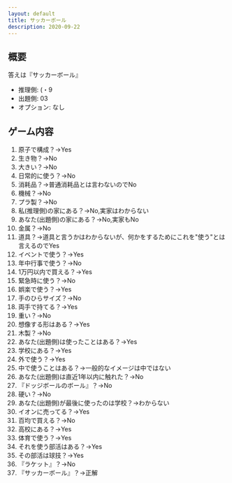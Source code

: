 ```yaml
---
layout: default
title: サッカーボール
description: 2020-09-22
---
```


## 概要

答えは『サッカーボール』

- 推理側: (・9
- 出題側: 03
- オプション: なし

## ゲーム内容

1. 原子で構成？→Yes
2. 生き物？→No
3. 大きい？→No
4. 日常的に使う？→No
5. 消耗品？→普通消耗品とは言わないのでNo
6. 機械？→No
7. プラ製？→No
8. 私(推理側)の家にある？→No,実家はわからない
9. あなた(出題側)の家にある？→No,実家もNo
10. 金属？→No
11. 道具？→道具と言うかはわからないが、何かをするためにこれを"使う"とは言えるのでYes
12. イベントで使う？→Yes
13. 年中行事で使う？→No
14. 1万円以内で買える？→Yes
15. 緊急時に使う？→No
16. 娯楽で使う？→Yes
17. 手のひらサイズ？→No
18. 両手で持てる？→Yes
19. 重い？→No
20. 想像する形はある？→Yes
21. 木製？→No
22. あなた(出題側)は使ったことはある？→Yes
23. 学校にある？→Yes
24. 外で使う？→Yes
25. 中で使うことはある？→一般的なイメージは中ではない
26. あなた(出題側)は直近1年以内に触れた？→No
27. 『ドッジボールのボール』？→No
28. 硬い？→No
29. あなた(出題側)が最後に使ったのは学校？→わからない
30. イオンに売ってる？→Yes
31. 百均で買える？→No
32. 高校にある？→Yes
33. 体育で使う？→Yes
34. それを使う部活はある？→Yes
35. その部活は球技？→Yes
36. 『ラケット』？→No
37. 『サッカーボール』？→正解
